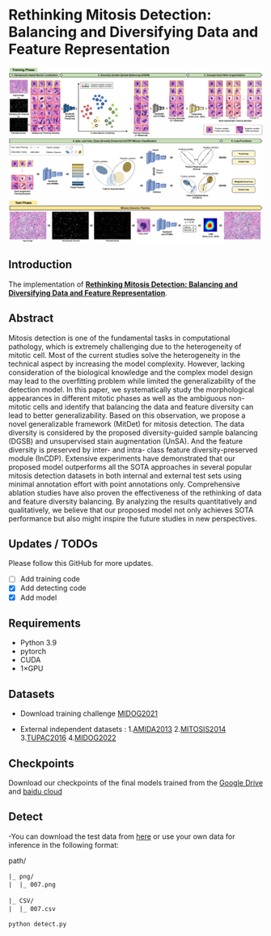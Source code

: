 # Rethinking Mitosis Detection: Balancing and Diversifying Data and Feature Representation
![outline](framework.png)

## Introduction
The implementation of **[Rethinking Mitosis Detection: Balancing and Diversifying Data and Feature Representation]()**.

## Abstract
Mitosis detection is one of the fundamental tasks in computational pathology, which is extremely challenging due to the heterogeneity of mitotic cell. Most of the current studies solve the heterogeneity in the technical aspect by increasing the model complexity. However, lacking consideration of the biological knowledge and the complex model design may lead to the overfitting problem while limited the generalizability of the detection model. In this paper, we systematically study the morphological appearances in different mitotic phases as well as the ambiguous non-mitotic cells and identify that balancing the data and feature diversity can lead to better generalizability. Based on this observation, we propose a novel generalizable framework (MitDet) for mitosis detection. The data diversity is considered by the proposed diversity-guided sample balancing (DGSB) and unsupervised stain augmentation (UnSA). And the feature diversity is preserved by inter- and intra- class feature diversity-preserved module (InCDP). Extensive experiments have demonstrated that our proposed model outperforms all the SOTA approaches in several popular mitosis detection datasets in both internal and external test sets using minimal annotation effort with point annotations only. Comprehensive ablation studies have also proven the effectiveness of the rethinking of data and feature diversity balancing. By analyzing the results quantitatively and qualitatively, we believe that our proposed model not only achieves SOTA performance but also might inspire the future studies in new perspectives.

## Updates / TODOs
Please follow this GitHub for more updates.
- [ ] Add training code
- [X] Add detecting code
- [X] Add model

## Requirements
- Python 3.9
- pytorch
- CUDA
- 1×GPU

## Datasets
* Download training challenge [MIDOG2021](https://imig.science/midog/download-dataset/)

* External independent  datasets :  1.[AMIDA2013](https://tupac.grand-challenge.org/Dataset/)   2.[MITOSIS2014](https://mitos-atypia-14.grand-challenge.org/Dataset/)  3.[TUPAC2016](https://tupac.grand-challenge.org/Dataset/)  4.[MIDOG2022](https://imig.science/midog/download-dataset/)
## Checkpoints
Download our checkpoints of the final models trained from the [Google Drive]() and [baidu cloud]() 



## Detect
-You can download the test data from [here]() or use your own data for inference in the following format:

path/ 



    |_ png/
    |  |_ 007.png
    
    |_ CSV/
    |  |_ 007.csv


```
python detect.py 
```
    
 
    
    
